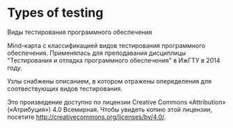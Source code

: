 Types of testing
==============

Виды тестирования программного обеспечения

Mind-карта с классификацией видов тестирования программного обеспечения.
Применялась для преподавания дисциплицы "Тестирования и отладка программного обеспечения" в ИжГТУ в 2014 году.

Узлы снабжены описанием, в котором отражены опеределения для соотвествующих видов тестирования.

Это произведение доступно по лицензии Creative Commons «Attribution» («Атрибуция») 4.0 Всемирная. Чтобы увидеть копию этой лицензии, посетите http://creativecommons.org/licenses/by/4.0/.